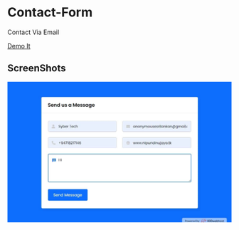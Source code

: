 # Contact-Form
Contact Via Email

<a href="https://nipuncontactform.000webhostapp.com/">Demo It </a>

## ScreenShots

<img src="/img/ss1.jpg">

<img scr="/img/ss2.jpg">

